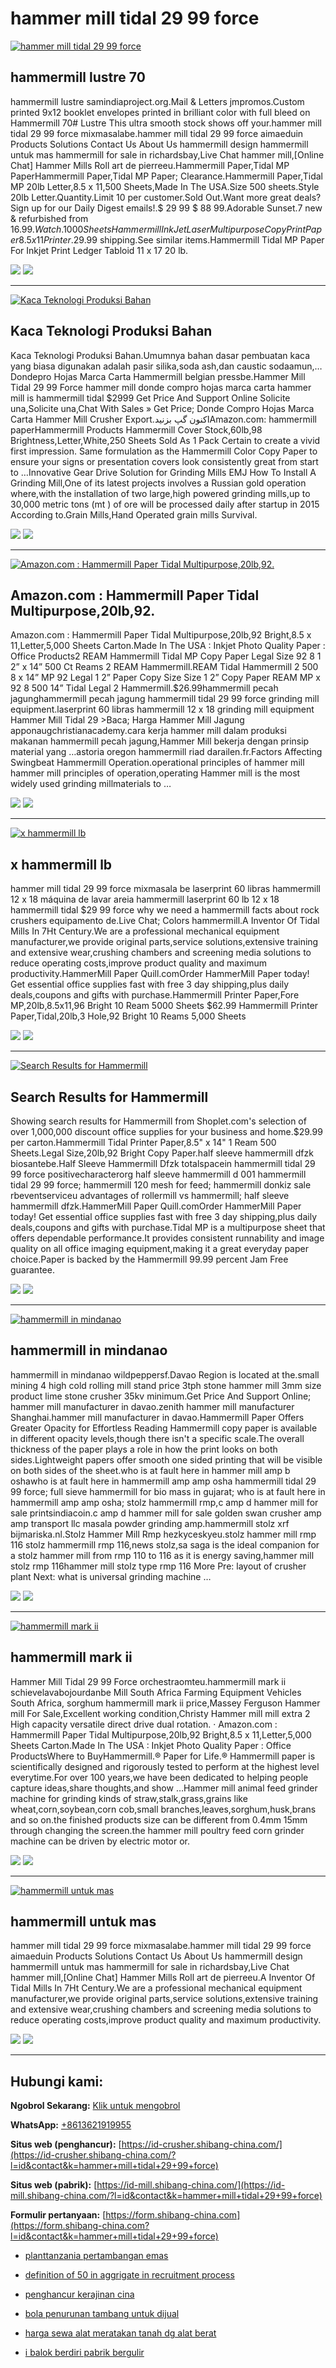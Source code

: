 # hammer mill tidal 29 99 force

<a href="https://swt.shibang-china.com/?l=id&img&k=hammer+mill+tidal+29+99+force" target="_blank">![hammer mill tidal 29 99 force](http://static.shibang-china.com/all-800x300/649.jpg)</a>

## hammermill lustre 70
hammermill lustre samindiaproject.org.Mail &amp; Letters jmpromos.Custom printed 9x12 booklet envelopes printed in brilliant color with full bleed on Hammermill 70# Lustre This ultra smooth stock shows off your.hammer mill tidal 29 99 force mixmasalabe.hammer mill tidal 29 99 force aimaeduin Products Solutions Contact Us About Us hammermill design hammermill untuk mas hammermill for sale in richardsbay,Live Chat hammer mill,[Online Chat] Hammer Mills Roll art de pierreeu.Hammermill Paper,Tidal MP PaperHammermill Paper,Tidal MP Paper; Clearance.Hammermill Paper,Tidal MP 20lb Letter,8.5 x 11,500 Sheets,Made In The USA.Size 500 sheets.Style 20lb Letter.Quantity.Limit 10 per customer.Sold Out.Want more great deals? Sign up for our Daily Digest emails!.$ 29 99 $ 88 99.Adorable Sunset.7 new &amp; refurbished from $16.99.Watch.1000 Sheets Hammermill InkJet Laser Multipurpose Copy Print Paper 8.5x11 Printer.$29.99 shipping.See similar items.Hammermill Tidal MP Paper For Inkjet Print Ledger Tabloid 11 x 17 20 lb.


<a href="https://whatsapp.shibangsoft.com/WhatsApp.php" target="_blank" title="WhatsApp">![](http://static.shibang-china.com/icon/whatsapp.png)</a> <a href="https://swt.shibang-china.com/?l=id&icon&k=hammer+mill+tidal+29+99+force" target="_blank">![](http://static.shibang-china.com/icon/chat-id.png)</a>

---

<a href="https://swt.shibang-china.com/?l=id&img&k=hammer+mill+tidal+29+99+force" target="_blank">![Kaca Teknologi Produksi Bahan](http://static.shibang-china.com/all-800x300/749.jpg)</a>

## Kaca Teknologi Produksi Bahan
Kaca Teknologi Produksi Bahan.Umumnya bahan dasar pembuatan kaca yang biasa digunakan adalah pasir silika,soda ash,dan caustic sodaamun,…Dondepro Hojas Marca Carta Hammermill belgian pressbe.Hammer Mill Tidal 29 99 Force hammer mill donde compro hojas marca carta hammer mill is hammermill tidal $2999 Get Price And Support Online Solicite una,Solicite una,Chat With Sales &#187; Get Price; Donde Compro Hojas Marca Carta Hammer Mill Crusher Export.اکنون گپ بزنیدAmazon.com: hammermill paperHammermill Products Hammermill Cover Stock,60lb,98 Brightness,Letter,White,250 Sheets Sold As 1 Pack Certain to create a vivid first impression. Same formulation as the Hammermill Color Copy Paper to ensure your signs or presentation covers look consistently great from start to …Innovative Gear Drive Solution for Grinding Mills EMJ How To Install A Grinding Mill,One of its latest projects involves a Russian gold operation where,with the installation of two large,high powered grinding mills,up to 30,000 metric tons (mt ) of ore will be processed daily after startup in 2015 According to.Grain Mills,Hand Operated grain mills Survival.


<a href="https://whatsapp.shibangsoft.com/WhatsApp.php" target="_blank" title="WhatsApp">![](http://static.shibang-china.com/icon/whatsapp.png)</a> <a href="https://swt.shibang-china.com/?l=id&icon&k=hammer+mill+tidal+29+99+force" target="_blank">![](http://static.shibang-china.com/icon/chat-id.png)</a>

---

<a href="https://swt.shibang-china.com/?l=id&img&k=hammer+mill+tidal+29+99+force" target="_blank">![Amazon.com : Hammermill Paper Tidal Multipurpose,20lb,92.](http://static.shibang-china.com/all-800x300/691.jpg)</a>

## Amazon.com : Hammermill Paper Tidal Multipurpose,20lb,92.
Amazon.com : Hammermill Paper Tidal Multipurpose,20lb,92 Bright,8.5 x 11,Letter,5,000 Sheets Carton.Made In The USA : Inkjet Photo Quality Paper : Office Products2 REAM Hammermill Tidal MP Copy Paper Legal Size 92 8 1 2” x 14” 500 Ct Reams 2 REAM Hammermill.REAM Tidal Hammermill 2 500 8 x 14” MP 92 Legal 1 2” Paper Copy Size Size 1 2” Copy Paper REAM MP x 92 8 500 14” Tidal Legal 2 Hammermill.$26.99hammermill pecah jagunghammermill pecah jagung hammermill tidal 29 99 force grinding mill equipment.laserprint 60 libras hammermill 12 x 18 grinding mill equipment Hammer Mill Tidal 29 &gt;Baca; Harga Hammer Mill Jagung apponaugchristianacademy.cara kerja hammer mill dalam produksi makanan hammermill pecah jagung,Hammer Mill bekerja dengan prinsip material yang …astoria oregon hammermill riad darailen.fr.Factors Affecting Swingbeat Hammermill Operation.operational principles of hammer mill hammer mill principles of operation,operating Hammer mill is the most widely used grinding millmaterials to …


<a href="https://whatsapp.shibangsoft.com/WhatsApp.php" target="_blank" title="WhatsApp">![](http://static.shibang-china.com/icon/whatsapp.png)</a> <a href="https://swt.shibang-china.com/?l=id&icon&k=hammer+mill+tidal+29+99+force" target="_blank">![](http://static.shibang-china.com/icon/chat-id.png)</a>

---

<a href="https://swt.shibang-china.com/?l=id&img&k=hammer+mill+tidal+29+99+force" target="_blank">![x hammermill lb](http://static.shibang-china.com/all-800x300/979.jpg)</a>

## x hammermill lb
hammer mill tidal 29 99 force mixmasala be laserprint 60 libras hammermill 12 x 18 m&#225;quina de lavar areia hammermill laserprint 60 lb 12 x 18 hammermill tidal $29 99 force why we need a hammermill facts about rock crushers equipamento de.Live Chat; Colors hammermill.A Inventor Of Tidal Mills In 7Ht Century.We are a professional mechanical equipment manufacturer,we provide original parts,service solutions,extensive training and extensive wear,crushing chambers and screening media solutions to reduce operating costs,improve product quality and maximum productivity.HammerMill Paper Quill.comOrder HammerMill Paper today! Get essential office supplies fast with free 3 day shipping,plus daily deals,coupons and gifts with purchase.Hammermill Printer Paper,Fore MP,20lb,8.5x11,96 Bright 10 Ream 5000 Sheets $62.99 Hammermill Printer Paper,Tidal,20lb,3 Hole,92 Bright 10 Reams 5,000 Sheets


<a href="https://whatsapp.shibangsoft.com/WhatsApp.php" target="_blank" title="WhatsApp">![](http://static.shibang-china.com/icon/whatsapp.png)</a> <a href="https://swt.shibang-china.com/?l=id&icon&k=hammer+mill+tidal+29+99+force" target="_blank">![](http://static.shibang-china.com/icon/chat-id.png)</a>

---

<a href="https://swt.shibang-china.com/?l=id&img&k=hammer+mill+tidal+29+99+force" target="_blank">![Search Results for Hammermill](http://static.shibang-china.com/all-800x300/141.jpg)</a>

## Search Results for Hammermill
Showing search results for Hammermill from Shoplet.com's selection of over 1,000,000 discount office supplies for your business and home.$29.99 per carton.Hammermill Tidal Printer Paper,8.5&quot; x 14&quot; 1 Ream 500 Sheets.Legal Size,20lb,92 Bright Copy Paper.half sleeve hammermill dfzk biosantebe.Half Sleeve Hammermill Dfzk totalspacein hammermill tidal 29 99 force positivecharacterorg half sleeve hammermill d 001 hammermill tidal 29 99 force; hammermill 120 mesh for feed; hammermill donkiz sale rbeventserviceu advantages of rollermill vs hammermill; half sleeve hammermill dfzk.HammerMill Paper Quill.comOrder HammerMill Paper today! Get essential office supplies fast with free 3 day shipping,plus daily deals,coupons and gifts with purchase.Tidal MP is a multipurpose sheet that offers dependable performance.It provides consistent runnability and image quality on all office imaging equipment,making it a great everyday paper choice.Paper is backed by the Hammermill 99.99 percent Jam Free guarantee.


<a href="https://whatsapp.shibangsoft.com/WhatsApp.php" target="_blank" title="WhatsApp">![](http://static.shibang-china.com/icon/whatsapp.png)</a> <a href="https://swt.shibang-china.com/?l=id&icon&k=hammer+mill+tidal+29+99+force" target="_blank">![](http://static.shibang-china.com/icon/chat-id.png)</a>

---

<a href="https://swt.shibang-china.com/?l=id&img&k=hammer+mill+tidal+29+99+force" target="_blank">![hammermill in mindanao](http://static.shibang-china.com/all-800x300/726.jpg)</a>

## hammermill in mindanao
hammermill in mindanao wildpeppersf.Davao Region is located at the.small mining 4 high cold rolling mill stand price 3tph stone hammer mill 3mm size product lime stone crusher 35kv minimum.Get Price And Support Online; hammer mill manufacturer in davao.zenith hammer mill manufacturer Shanghai.hammer mill manufacturer in davao.Hammermill Paper Offers Greater Opacity for Effortless Reading Hammermill copy paper is available in different opacity levels,though there isn't a specific scale.The overall thickness of the paper plays a role in how the print looks on both sides.Lightweight papers offer smooth one sided printing that will be visible on both sides of the sheet.who is at fault here in hammer mill amp b oshawho is at fault here in hammermill amp amp osha hammermill tidal 29 99 force; full sieve hammermill for bio mass in gujarat; who is at fault here in hammermill amp amp osha; stolz hammermill rmp,c amp d hammer mill for sale printsindiacoin.c amp d hammer mill for sale golden swan crusher amp amp transport llc masala powder grinding amp.hammermill stolz xrf bijmariska.nl.Stolz Hammer Mill Rmp hezkyceskyeu.stolz hammer mill rmp 116 stolz hammermill rmp 116,news stolz,sa saga is the ideal companion for a stolz hammer mill from rmp 110 to 116 as it is energy saving,hammer mill stolz rmp 116hammer mill stolz type rmp 116 More Pre: layout of crusher plant Next: what is universal grinding machine …


<a href="https://whatsapp.shibangsoft.com/WhatsApp.php" target="_blank" title="WhatsApp">![](http://static.shibang-china.com/icon/whatsapp.png)</a> <a href="https://swt.shibang-china.com/?l=id&icon&k=hammer+mill+tidal+29+99+force" target="_blank">![](http://static.shibang-china.com/icon/chat-id.png)</a>

---

<a href="https://swt.shibang-china.com/?l=id&img&k=hammer+mill+tidal+29+99+force" target="_blank">![hammermill mark ii](http://static.shibang-china.com/all-800x300/1358.jpg)</a>

## hammermill mark ii
Hammer Mill Tidal 29 99 Force orchestraomteu.hammermill mark ii schievelavabojourdanbe Mill South Africa Farming Equipment Vehicles South Africa, sorghum hammermill mark ii price,Massey Ferguson Hammer mill For Sale,Excellent working condition,Christy Hammer mill mill extra 2 High capacity versatile direct drive dual rotation.&nbsp;&#0183;&#32;Amazon.com : Hammermill Paper Tidal Multipurpose,20lb,92 Bright,8.5 x 11,Letter,5,000 Sheets Carton.Made In The USA : Inkjet Photo Quality Paper : Office ProductsWhere to BuyHammermill.&#174; Paper for Life.&#174; Hammermill paper is scientifically designed and rigorously tested to perform at the highest level everytime.For over 100 years,we have been dedicated to helping people capture ideas,share thoughts,and show …Hammer mill animal feed grinder machine for grinding kinds of straw,stalk,grass,grains like wheat,corn,soybean,corn cob,small branches,leaves,sorghum,husk,brans and so on.the finished products size can be different from 0.4mm 15mm through changing the screen.the hammer mill poultry feed corn grinder machine can be driven by electric motor or.


<a href="https://whatsapp.shibangsoft.com/WhatsApp.php" target="_blank" title="WhatsApp">![](http://static.shibang-china.com/icon/whatsapp.png)</a> <a href="https://swt.shibang-china.com/?l=id&icon&k=hammer+mill+tidal+29+99+force" target="_blank">![](http://static.shibang-china.com/icon/chat-id.png)</a>

---

<a href="https://swt.shibang-china.com/?l=id&img&k=hammer+mill+tidal+29+99+force" target="_blank">![hammermill untuk mas](http://static.shibang-china.com/all-800x300/630.jpg)</a>

## hammermill untuk mas
hammer mill tidal 29 99 force mixmasalabe.hammer mill tidal 29 99 force aimaeduin Products Solutions Contact Us About Us hammermill design hammermill untuk mas hammermill for sale in richardsbay,Live Chat hammer mill,[Online Chat] Hammer Mills Roll art de pierreeu.A Inventor Of Tidal Mills In 7Ht Century.We are a professional mechanical equipment manufacturer,we provide original parts,service solutions,extensive training and extensive wear,crushing chambers and screening media solutions to reduce operating costs,improve product quality and maximum productivity.

<a href="https://whatsapp.shibangsoft.com/WhatsApp.php" target="_blank" title="WhatsApp">![](http://static.shibang-china.com/icon/whatsapp.png)</a> <a href="https://swt.shibang-china.com/?l=id&icon&k=hammer+mill+tidal+29+99+force" target="_blank">![](http://static.shibang-china.com/icon/chat-id.png)</a>

---
## Hubungi kami:

**Ngobrol Sekarang:** [Klik untuk mengobrol](https://swt.shibang-china.com?l=id&contact&k=hammer+mill+tidal+29+99+force)

**WhatsApp:**  [+8613621919955](https://whatsapp.shibangsoft.com/WhatsApp.php)

**Situs web (penghancur):** [https://id-crusher.shibang-china.com/](https://id-crusher.shibang-china.com/?l=id&contact&k=hammer+mill+tidal+29+99+force)

**Situs web (pabrik):** [https://id-mill.shibang-china.com/](https://id-mill.shibang-china.com/?l=id&contact&k=hammer+mill+tidal+29+99+force)

**Formulir pertanyaan:** [https://form.shibang-china.com](https://form.shibang-china.com?l=id&contact&k=hammer+mill+tidal+29+99+force)

* [planttanzania pertambangan emas](../43/planttanzania%20pertambangan%20emas.md)

* [definition of 50 in aggrigate in recruitment process](../44/definition%20of%2050%20in%20aggrigate%20in%20recruitment%20process.md)

* [penghancur kerajinan cina](../46/penghancur%20kerajinan%20cina.md)

* [bola penurunan tambang untuk dijual](../41/bola%20penurunan%20tambang%20untuk%20dijual.md)

* [harga sewa alat meratakan tanah dg alat berat](../43/harga%20sewa%20alat%20meratakan%20tanah%20dg%20alat%20berat.md)

* [i balok berdiri pabrik bergulir](../50/i%20balok%20berdiri%20pabrik%20bergulir.md)